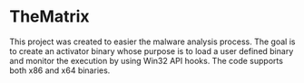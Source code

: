 # TheMatrix
This project was created to easier the malware analysis process. The goal is to create an activator binary whose purpose is to load a user defined binary and monitor the execution by using Win32 API hooks. The code supports both x86 and x64 binaries.
